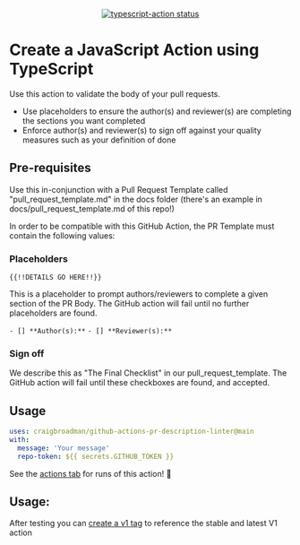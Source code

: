 <p align="center">
  <a href="https://github.com/actions/typescript-action/actions"><img alt="typescript-action status" src="https://github.com/actions/typescript-action/workflows/build-test/badge.svg"></a>
</p>

# Create a JavaScript Action using TypeScript
Use this action to validate the body of your pull requests.
- Use placeholders to ensure the author(s) and reviewer(s) are completing the sections you want completed
- Enforce author(s) and reviewer(s) to sign off against your quality measures such as your definition of done

## Pre-requisites
Use this in-conjunction with a Pull Request Template called "pull_request_template.md" in the docs folder (there's an example in docs/pull_request_template.md of this repo!)

In order to be compatible with this GitHub Action, the PR Template must contain the following values: 
### Placeholders
`{{!!DETAILS GO HERE!!}}`

This is a placeholder to prompt authors/reviewers to complete a given section of the PR Body. The GitHub action will fail until no further placeholders are found. 

`- [] **Author(s):**`
`- [] **Reviewer(s):**`

### Sign off
We describe this as "The Final Checklist" in our pull_request_template. The GitHub action will fail until these checkboxes are found, and accepted. 

## Usage

```yaml
uses: craigbroadman/github-actions-pr-description-linter@main
with:
  message: 'Your message'
  repo-token: ${{ secrets.GITHUB_TOKEN }}
```

See the [actions tab](https://github.com/actions/typescript-action/actions) for runs of this action! :rocket:


## Usage:

After testing you can [create a v1 tag](https://github.com/actions/toolkit/blob/master/docs/action-versioning.md) to reference the stable and latest V1 action



